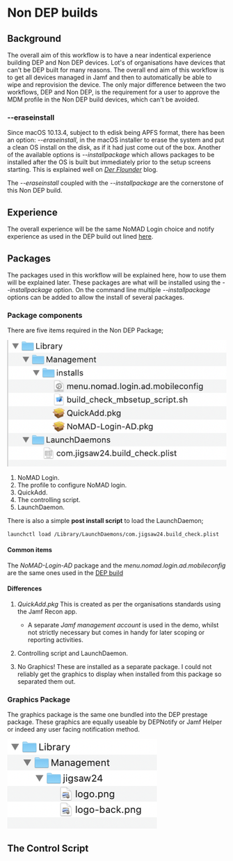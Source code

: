 # Non DEP builds #

## Background ##

The overall aim of this workflow is to have a near indentical experience building DEP and Non DEP devices.
Lot's of organisations have devices that can't be DEP built for many reasons.
The overall end aim of this workflow is to get all devices managed in Jamf and then to automatically be able to wipe and reprovision the device.
The only major difference between the two workflows, DEP and Non DEP, is the requirement for a user to approve the MDM profile in the Non DEP build devices, which can't be avoided.

### --eraseinstall ###
Since macOS 10.13.4, subject to th edisk being APFS format, there has been an option: *--eraseinstall*, in the macOS installer to erase the system and put a clean OS install on the disk, as if it had just come out of the box.
Another of the available options is *--installpackage* which allows packages to be installed after the OS is built but immediately prior to the setup screens starting. This is explained well on [*Der Flounder*](https://derflounder.wordpress.com/2017/09/26/using-the-macos-high-sierra-os-installers-startosinstall-tool-to-install-additional-packages-as-post-upgrade-tasks/) blog.

The *--eraseinstall* coupled with the *--installpackage* are the cornerstone of this Non DEP build.


## Experience ##
The overall experience will be the same NoMAD Login choice and notify experience as used in the DEP build out lined [here](https://github.com/PhantomPhixer/JNUC-2019/blob/master/DEP.md).

## Packages ##

The packages used in this workflow will be explained here, how to use them will be explained later. These packages are what will be installed using the *--installpackage* option. On the command line multiple *--installpackage* options can be added to allow the install of several packages.

### Package components ###

There are five items required in the Non DEP Package;


![NonDEP Package](https://github.com/PhantomPhixer/JNUC-2019/blob/master/images/nondep-package.png)

1. NoMAD Login.
2. The profile to configure NoMAD login.
3. QuickAdd.
4. The controlling script.
5. LaunchDaemon.

There is also a simple **post install script** to load the LaunchDaemon;
```bash
launchctl load /Library/LaunchDaemons/com.jigsaw24.build_check.plist
```
#### Common items ####

The *NoMAD-Login-AD* package and the *menu.nomad.login.ad.mobileconfig* are the same ones used in the [DEP build](https://github.com/PhantomPhixer/JNUC-2019/blob/master/DEP.md)

#### Differences ####

1. *QuickAdd.pkg* This is created as per the organisations standards using the Jamf Recon app.
    * A separate *Jamf management account* is used in the demo, whilst not strictly necessary but comes in handy for later    scoping or reporting activities.

2. Controlling script and LaunchDaemon.
3. No Graphics! These are installed as a separate package. I could not reliably get the graphics to display when installed from this package so separated them out.

### Graphics Package ###

The graphics package is the same one bundled into the DEP prestage package. These graphics are equally useable by DEPNotify or Jamf Helper or indeed any user facing notification method.

![Graphics Package](https://github.com/PhantomPhixer/JNUC-2019/blob/master/images/graphics.png)

## The Control Script ##


